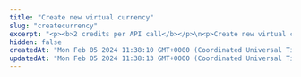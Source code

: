 ```yaml
---
title: "Create new virtual currency"
slug: "createcurrency"
excerpt: "<p><b>2 credits per API call</b></p>\n<p>Create new virtual currency with given supply stored in account. This will create Tatum internal virtual currency. Every virtual currency must be prefixed with <b>VC_</b>.</p>\n<p>Every virtual currency must be pegged to existing FIAT or supported cryptocurrency. 1 unit of virtual currency has then the same amount as 1 unit of the base currency it is pegged to. It is possible to set a custom base rate for the virtual currency. (baseRate = 2 => 1 VC unit = 2 basePair units)</p>\n<p>Tatum virtual currency acts as any other asset within Tatum. To create a fungible token, see the <a href=\"https://apidoc.tatum.io/tag/Fungible-Tokens-(ERC-20-or-compatible)#operation/Erc20Deploy\" target=\"_blank\">API for deploying a fungible token smart contract</a>.</p>\n<p>This operation returns the newly created Tatum Ledger account with an initial balance set to the virtual currency's total supply. Total supply can be changed in the future.</p>\n<p>Digital assets:</p>\n<ul>\n<li><b>USDC_MATIC</b> refers to contract <code>0x2791bca1f2de4661ed88a30c99a7a9449aa84174</code> on Polygon mainnet.</li>\n<li><b>USDC_MATIC_NATIVE</b> refers to contract <code>0x3c499c542cef5e3811e1192ce70d8cc03d5c3359</code> on Polygon mainnet.</li>\n</ul>"
hidden: false
createdAt: "Mon Feb 05 2024 11:38:10 GMT+0000 (Coordinated Universal Time)"
updatedAt: "Mon Feb 05 2024 11:38:13 GMT+0000 (Coordinated Universal Time)"
---
```

